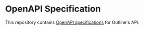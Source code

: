 # OpenAPI Specification

This repository contains [OpenAPI specifications](https://swagger.io/specification/) for Outline's API.
